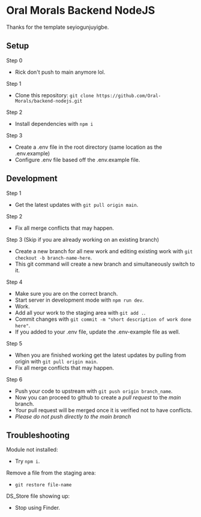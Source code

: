 # Oral Morals Backend NodeJS

Thanks for the template seyiogunjuyigbe.

## Setup

Step 0

- Rick don't push to main anymore lol.

Step 1

- Clone this repository: `git clone https://github.com/Oral-Morals/backend-nodejs.git`

Step 2

- Install dependencies with `npm i`

Step 3

- Create a .env file in the root directory (same location as the .env.example)
- Configure .env file based off the .env.example file.

## Development

Step 1

- Get the latest updates with `git pull origin main`.

Step 2

- Fix all merge conflicts that may happen.

Step 3 (Skip if you are already working on an existing branch)

- Create a new branch for all new work and editing existing work with `git checkout -b branch-name-here`.
- This git command will create a new branch and simultaneously switch to it.

Step 4

- Make sure you are on the correct branch.
- Start server in development mode with `npm run dev`.
- Work.
- Add all your work to the staging area with `git add .`.
- Commit changes with `git commit -m "short description of work done here"`.
- If you added to your .env file, update the .env-example file as well.

Step 5

- When you are finished working get the latest updates by pulling from origin with `git pull origin main`.
- Fix all merge conflicts that may happen.

Step 6

- Push your code to upstream with `git push origin branch_name`.
- Now you can proceed to github to create a _pull request_ to the _main_ branch.
- Your pull request will be merged once it is verified not to have conflicts.
- _Please do not push directly to the main branch_

## Troubleshooting

Module not installed:

- Try `npm i`.

Remove a file from the staging area:

- `git restore file-name`

DS_Store file showing up:

- Stop using Finder.
